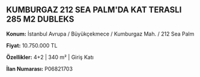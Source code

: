 ## KUMBURGAZ 212 SEA PALM'DA KAT TERASLI 285 M2 DUBLEKS

**Konum:** İstanbul Avrupa / Büyükçekmece / Kumburgaz Mah. / 212 Sea Palm

**Fiyat:** 10.750.000 TL

**Özellikler:** 4+2 | 340 m² | Giriş Katı

**İlan Numarası:** P06821703
